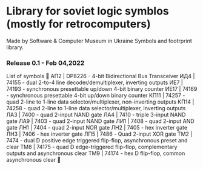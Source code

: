 # Library for soviet logic symblos (mostly for retrocomputers)

Made by Software & Computer Museum in Ukraine
Symbols and footrprint library.

### Release 0.1 - Feb 04,2022
List of symbols

АП2   | DP8226 - 4-bit Bidirectional Bus Transceiver
ИД4   | 74155 - dual 2-to-4 line decoder/demultiplexer, inverting outputs
ИЕ7   | 74193 - synchronous presettable up/down 4-bit binary counter
ИЕ17  | 74169 - synchronous presettable 4-bit up/down binary counter
КП11  | 74257 - quad 2-line to 1-line data selector/multiplexer, non-inverting outputs
КП14  | 74258 - quad 2-line to 1-line data selector/multiplexer, inverting outputs
ЛА3   | 7400 - quad 2-input NAND gate
ЛА4   | 7410 - triple 3-input NAND gate
ЛА9   | 7403 - quad 2-input NAND gate
ЛИ1   | 7408 - quad 2-input AND gate
ЛН1   | 7404 - quad 2-input NOR gate
ЛН2   | 7405 - hex inverter gate
ЛН3   | 7406 - hex inverter gate
ЛП5   | 7486 - Quad 2-input XOR gate
ТМ2   | 7474 - dual D positive edge triggered flip-flop, asynchronous preset and clear
ТМ8   | 74175 - quad D edge-triggered flip-flop, complementary outputs and asynchronous clear
ТМ9   | 74174 - hex D flip-flop, common asynchronous clear
